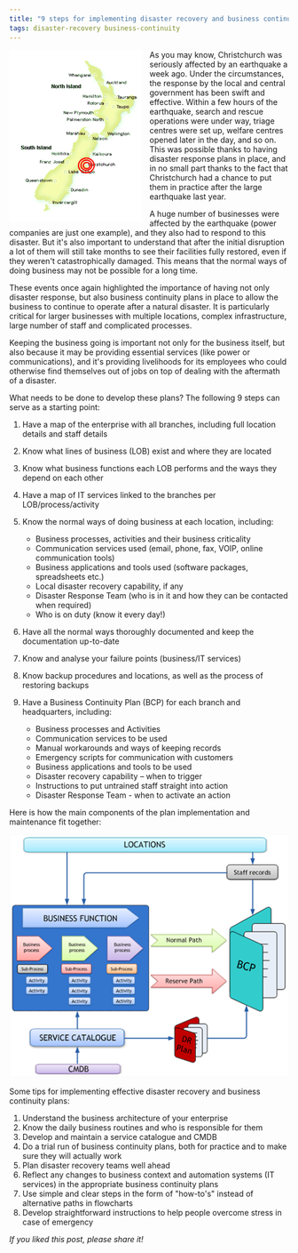 ```yaml
---
title: "9 steps for implementing disaster recovery and business continuity plans"
tags: disaster-recovery business-continuity
---
```


<img src = "/img/christchurch-quake.png" style = "float: left; margin-right: 1em" />

As you may know, Christchurch was seriously affected by an earthquake a week ago. Under the circumstances, the response by the local and central government has been swift and effective. Within a few hours of the earthquake, search and rescue operations were under way, triage centres were set up, welfare centres opened later in the day, and so on. This was possible thanks to having disaster response plans in place, and in no small part thanks to the fact that Christchurch had a chance to put them in practice after the large earthquake last year.

A huge number of businesses were affected by the earthquake (power companies are just one example), and they also had to respond to this disaster. But it's also important to understand that after the initial disruption a lot of them will still take months to see their facilities fully restored, even if they weren't catastrophically damaged. This means that the normal ways of doing business may not be possible for a long time.

These events once again highlighted the importance of having not only disaster response, but also business continuity plans in place to allow the business to continue to operate after a natural disaster. It is particularly critical for larger businesses with multiple locations, complex infrastructure, large number of staff and complicated processes.

Keeping the business going is important not only for the business itself, but also because it may be providing essential services (like power or communications), and it's providing livelihoods for its employees who could otherwise find themselves out of jobs on top of dealing with the aftermath of a disaster.

What needs to be done to develop these plans? The following 9 steps can serve as a starting point:

1.  Have a map of the enterprise with all branches, including full location details and staff details
2.  Know what lines of business (LOB) exist and where they are located
3.  Know what business functions each LOB performs and the ways they depend on each other
4.  Have a map of IT services linked to the branches per LOB/process/activity
5.  Know the normal ways of doing business at each location, including:
    - Business processes, activities and their business criticality
    - Communication services used (email, phone, fax, VOIP, online communication tools)
    - Business applications and tools used (software packages, spreadsheets etc.)
    - Local disaster recovery capability, if any
    - Disaster Response Team (who is in it and how they can be contacted when required)
    - Who is on duty (know it every day!)

6.  Have all the normal ways thoroughly documented and keep the documentation up-to-date
7.  Know and analyse your failure points (business/IT services)
8.  Know backup procedures and locations, as well as the process of restoring backups
9.  Have a Business Continuity Plan (BCP) for each branch and headquarters, including:
    - Business processes and Activities
    - Communication services to be used
    - Manual workarounds and ways of keeping records
    - Emergency scripts for communication with customers
    - Business applications and tools to be used
    - Disaster recovery capability – when to trigger
    - Instructions to put untrained staff straight into action
    - Disaster Response Team - when to activate an action
    
Here is how the main components of the plan implementation and maintenance fit together:

<img src = "/img/bcp-dr.png" /><br/>

Some tips for implementing effective disaster recovery and business continuity plans:

1.  Understand the business architecture of your enterprise
2.  Know the daily business routines and who is responsible for them
3.  Develop and maintain a service catalogue and CMDB
4.  Do a trial run of business continuity plans, both for practice and to make sure they will actually work
5.  Plan disaster recovery teams well ahead
6.  Reflect any changes to business context and automation systems (IT services) in the appropriate business continuity plans
7.  Use simple and clear steps in the form of "how-to's" instead of alternative paths in flowcharts
8.  Develop straightforward instructions to help people overcome stress in case of emergency

_If you liked this post, please share it!_